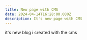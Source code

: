 ```yaml
---
title: New page with CMS
date: 2024-04-14T16:28:00.000Z
description: It's new page with CMS
---
```

it's new blog i created with the cms
